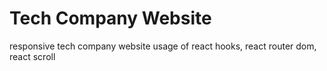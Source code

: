# Tech Company Website

responsive tech company website
usage of react hooks, react router dom, react scroll

